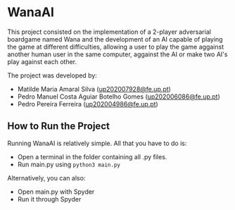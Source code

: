 # WanaAI

This project consisted on the implementation of a 2-player adversarial boardgame named Wana and the development of an AI capable of playing the game at different difficulties, allowing a user to play the game aggainst another human user in the same computer, aggainst the AI or make two AI's play against each other.

The project was developed by:
- Matilde Maria Amaral Silva (up202007928@fe.up.pt)
- Pedro Manuel Costa Aguiar Botelho Gomes (up202006086@fe.up.pt)
- Pedro Pereira Ferreira (up202004986@fe.up.pt)

## How to Run the Project

Running WanaAI is relatively simple. All that you have to do is:
- Open a terminal in the folder containing all .py files.
- Run main.py using ``python3 main.py``

Alternatively, you can also:
- Open main.py with Spyder
- Run it through Spyder
